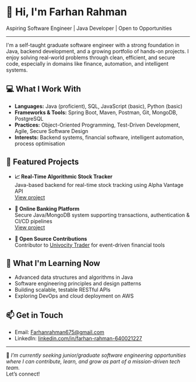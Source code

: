 # 👋 Hi, I'm Farhan Rahman

Aspiring Software Engineer | Java Developer | Open to Opportunities

---

I'm a self-taught graduate software engineer with a strong foundation in Java, backend development, and a growing portfolio of hands-on projects. I enjoy solving real-world problems through clean, efficient, and secure code, especially in domains like finance, automation, and intelligent systems.

## 💻 What I Work With

- **Languages:** Java (proficient), SQL, JavaScript (basic), Python (basic)
- **Frameworks & Tools:** Spring Boot, Maven, Postman, Git, MongoDB, PostgreSQL
- **Practices:** Object-Oriented Programming, Test-Driven Development, Agile, Secure Software Design
- **Interests:** Backend systems, financial software, intelligent automation, process optimisation

## 📂 Featured Projects

- **📈 Real-Time Algorithmic Stock Tracker**  
  Java-based backend for real-time stock tracking using Alpha Vantage API  
  [View project](https://github.com/FarhanR675/algorithmic-stock-tracker)

- **🏦 Online Banking Platform**  
  Secure Java/MongoDB system supporting transactions, authentication & CI/CD pipelines  
  [View project](https://github.com/FarhanR675/online-banking-platform)

- **🧠 Open Source Contributions**  
  Contributor to [Univocity Trader](https://github.com/univocity/univocity-trader) for event-driven financial tools

## 🚀 What I'm Learning Now

- Advanced data structures and algorithms in Java  
- Software engineering principles and design patterns  
- Building scalable, testable RESTful APIs  
- Exploring DevOps and cloud deployment on AWS

## 📫 Get in Touch

- Email: [Farhanrahman675@gmail.com](mailto:Farhanrahman675@gmail.com)  
- LinkedIn: [linkedin.com/in/farhan-rahman-640021227](https://www.linkedin.com/in/farhan-rahman-640021227/)

---

🧩 *I’m currently seeking junior/graduate software engineering opportunities where I can contribute, learn, and grow as part of a mission-driven tech team.*  
Let’s connect!
